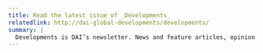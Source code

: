 ```yaml
---
title: Read the latest issue of _Developments_
relatedlink: http://dai-global-developments/developments/
summary: |
  Developments is DAI’s newsletter. News and feature articles, opinion pieces, and interviews highlight DAI projects and offer insight into global development issues of the day.
---
```



